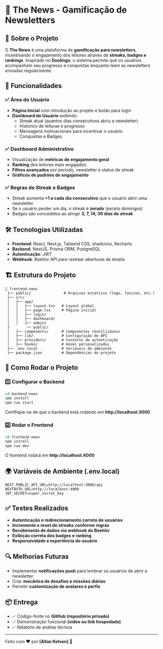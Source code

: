 # 📩 The News - Gamificação de Newsletters

## 🚀 Sobre o Projeto
O **The News** é uma plataforma de **gamificação para newsletters**, incentivando o engajamento dos leitores através de **streaks, badges e rankings**. Inspirado no **Duolingo**, o sistema permite que os usuários acompanhem seu progresso e conquistas enquanto leem as newsletters enviadas regularmente.

## 🎯 Funcionalidades
### ✅ **Área do Usuário**
- **Página Inicial** com introdução ao projeto e botão para login
- **Dashboard do Usuário** exibindo:
  - Streak atual (quantos dias consecutivos abriu a newsletter)
  - Histórico de leituras e progresso
  - Mensagens motivacionais para incentivar o usuário
  - Conquistas e Badges

### ✅ **Dashboard Administrativo**
- Visualização de **métricas de engajamento geral**
- **Ranking** dos leitores mais engajados
- **Filtros avançados** por período, newsletter e status de streak
- **Gráficos de padrões de engajamento**

### ✅ **Regras de Streak e Badges**
- Streak aumenta **+1 a cada dia consecutivo** que o usuário abrir uma newsletter
- Se o usuário perder um dia, o streak é **zerado** (exceto domingos)
- Badges são concedidos ao atingir **3, 7, 14, 30 dias de streak**

## 🛠 Tecnologias Utilizadas
- **Frontend**: React, Next.js, Tailwind CSS, shadcn/ui, Recharts
- **Backend**: NestJS, Prisma ORM, PostgreSQL
- **Autenticação**: JWT
- **Webhook**: Beehiiv API para rastrear aberturas de emails

## 🏗 Estrutura do Projeto
```
📂 frontend-news
 ├── public/               # Arquivos estáticos (logo, favicon, etc.)
 ├── src/
 │   ├── app/
 │   │   ├── layout.tsx   # Layout global
 │   │   ├── page.tsx     # Página inicial
 │   │   ├── login/
 │   │   ├── dashboard/
 │   │   ├── admin/
 ├        ── public/
 │   ├── components/      # Componentes reutilizáveis
 │   ├── lib/             # Configuração de API
 │   ├── providers/       # Contexto de autenticação
 │   ├── hooks/           # Hooks personalizados
 ├── .env.local           # Variáveis de ambiente
 ├── package.json         # Dependências do projeto
```

## 🔧 Como Rodar o Projeto
### **1️⃣ Configurar o Backend**
```sh
cd backend-news
npm install
npm run start
```
Certifique-se de que o backend está rodando em **http://localhost:3000**

### **2️⃣ Rodar o Frontend**
```sh
cd frontend-news
npm install
npm run dev
```
O frontend rodará em **http://localhost:4000**

## 🌍 Variáveis de Ambiente (.env.local)
```env
NEXT_PUBLIC_API_URL=http://localhost:3000/api
NEXTAUTH_URL=http://localhost:4000
JWT_SECRET=super_secret_key
```

## ✅ Testes Realizados
- **Autenticação e redirecionamento correto de usuários**
- **Incremento e reset de streaks conforme regras**
- **Recebimento de dados via webhook do Beehiiv**
- **Exibição correta dos badges e ranking**
- **Responsividade e experiência do usuário**


## 🔍 Melhorias Futuras
- Implementar **notificações push** para lembrar os usuários de abrir a newsletter
- Criar **mecânica de desafios e missões diárias**
- Permitir **customização de avatares e perfis**

## 📦 Entrega
- ✅ Código-fonte no **GitHub (repositório privado)**
- ✅ Demonstração funcional **(vídeo ou link hospedado)**
- ✅ Relatório de análise técnica

---
Feito com ❤️ por **[Allan Kelven]** 🚀

